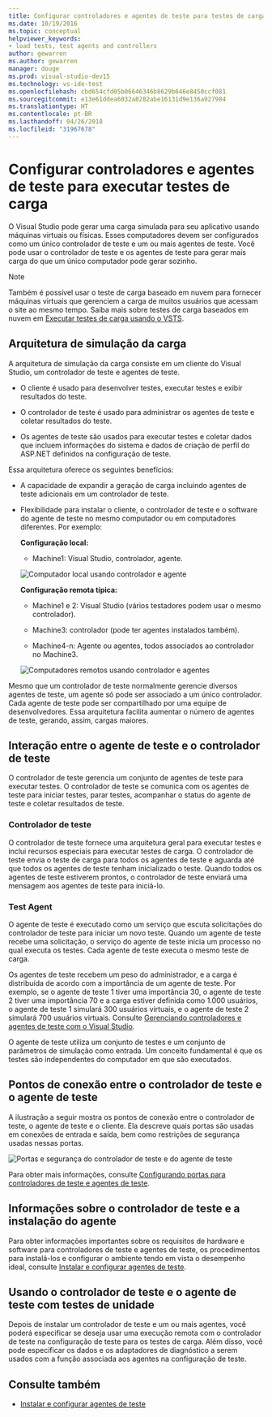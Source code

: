 ```yaml
---
title: Configurar controladores e agentes de teste para testes de carga no Visual Studio
ms.date: 10/19/2016
ms.topic: conceptual
helpviewer_keywords:
- load tests, test agents and controllers
author: gewarren
ms.author: gewarren
manager: douge
ms.prod: visual-studio-dev15
ms.technology: vs-ide-test
ms.openlocfilehash: cbd654cfd05b06646346b8629b646e8450ccf081
ms.sourcegitcommit: e13e61ddea6032a8282abe16131d9e136a927984
ms.translationtype: HT
ms.contentlocale: pt-BR
ms.lasthandoff: 04/26/2018
ms.locfileid: "31967678"
---
```

# <a name="configure-test-agents-and-test-controllers-for-running-load-tests"></a>Configurar controladores e agentes de teste para executar testes de carga

O Visual Studio pode gerar uma carga simulada para seu aplicativo usando máquinas virtuais ou físicas. Esses computadores devem ser configurados como um único controlador de teste e um ou mais agentes de teste. Você pode usar o controlador de teste e os agentes de teste para gerar mais carga do que um único computador pode gerar sozinho.

> [!NOTE]
> Também é possível usar o teste de carga baseado em nuvem para fornecer máquinas virtuais que gerenciem a carga de muitos usuários que acessam o site ao mesmo tempo. Saiba mais sobre testes de carga baseados em nuvem em [Executar testes de carga usando o VSTS](/vsts/load-test/get-started-simple-cloud-load-test).

## <a name="load-simulation-architecture"></a>Arquitetura de simulação da carga

A arquitetura de simulação da carga consiste em um cliente do Visual Studio, um controlador de teste e agentes de teste.

-   O cliente é usado para desenvolver testes, executar testes e exibir resultados do teste.

-   O controlador de teste é usado para administrar os agentes de teste e coletar resultados do teste.

-   Os agentes de teste são usados para executar testes e coletar dados que incluem informações do sistema e dados de criação de perfil do ASP.NET definidos na configuração de teste.

Essa arquitetura oferece os seguintes benefícios:

-   A capacidade de expandir a geração de carga incluindo agentes de teste adicionais em um controlador de teste.

-   Flexibilidade para instalar o cliente, o controlador de teste e o software do agente de teste no mesmo computador ou em computadores diferentes. Por exemplo:

     **Configuração local:**

    -   Machine1: Visual Studio, controlador, agente.

     ![Computador local usando controlador e agente](./media/load-test-configa.png)

     **Configuração remota típica:**

    -   Machine1 e 2: Visual Studio (vários testadores podem usar o mesmo controlador).

    -   Machine3: controlador (pode ter agentes instalados também).

    -   Machine4-n: Agente ou agentes, todos associados ao controlador no Machine3.

     ![Computadores remotos usando controlador e agentes](./media/load-test-configb.png)

Mesmo que um controlador de teste normalmente gerencie diversos agentes de teste, um agente só pode ser associado a um único controlador. Cada agente de teste pode ser compartilhado por uma equipe de desenvolvedores. Essa arquitetura facilita aumentar o número de agentes de teste, gerando, assim, cargas maiores.

## <a name="test-agent-and-test-controller-interaction"></a>Interação entre o agente de teste e o controlador de teste

O controlador de teste gerencia um conjunto de agentes de teste para executar testes. O controlador de teste se comunica com os agentes de teste para iniciar testes, parar testes, acompanhar o status do agente de teste e coletar resultados de teste.

### <a name="test-controller"></a>Controlador de teste

O controlador de teste fornece uma arquitetura geral para executar testes e inclui recursos especiais para executar testes de carga. O controlador de teste envia o teste de carga para todos os agentes de teste e aguarda até que todos os agentes de teste tenham inicializado o teste. Quando todos os agentes de teste estiverem prontos, o controlador de teste enviará uma mensagem aos agentes de teste para iniciá-lo.

### <a name="test-agent"></a>Test Agent

O agente de teste é executado como um serviço que escuta solicitações do controlador de teste para iniciar um novo teste. Quando um agente de teste recebe uma solicitação, o serviço do agente de teste inicia um processo no qual executa os testes. Cada agente de teste executa o mesmo teste de carga.

 Os agentes de teste recebem um peso do administrador, e a carga é distribuída de acordo com a importância de um agente de teste. Por exemplo, se o agente de teste 1 tiver uma importância 30, o agente de teste 2 tiver uma importância 70 e a carga estiver definida como 1.000 usuários, o agente de teste 1 simulará 300 usuários virtuais, e o agente de teste 2 simulará 700 usuários virtuais. Consulte [Gerenciando controladores e agentes de teste com o Visual Studio](../test/manage-test-controllers-and-test-agents.md).

 O agente de teste utiliza um conjunto de testes e um conjunto de parâmetros de simulação como entrada. Um conceito fundamental é que os testes são independentes do computador em que são executados.

## <a name="test-controller-and-test-agent-connection-points"></a>Pontos de conexão entre o controlador de teste e o agente de teste

A ilustração a seguir mostra os pontos de conexão entre o controlador de teste, o agente de teste e o cliente. Ela descreve quais portas são usadas em conexões de entrada e saída, bem como restrições de segurança usadas nessas portas.

 ![Portas e segurança do controlador de teste e do agente de teste](./media/test-controller-agent-firewall.png)

 Para obter mais informações, consulte [Configurando portas para controladores de teste e agentes de teste](../test/configure-ports-for-test-controllers-and-test-agents.md).

## <a name="test-controller-and-agent-installation-information"></a>Informações sobre o controlador de teste e a instalação do agente

Para obter informações importantes sobre os requisitos de hardware e software para controladores de teste e agentes de teste, os procedimentos para instalá-los e configurar o ambiente tendo em vista o desempenho ideal, consulte [Instalar e configurar agentes de teste](../test/lab-management/install-configure-test-agents.md).

## <a name="using-the-test-controller-and-test-agent-with-unit-tests"></a>Usando o controlador de teste e o agente de teste com testes de unidade

Depois de instalar um controlador de teste e um ou mais agentes, você poderá especificar se deseja usar uma execução remota com o controlador de teste na configuração de teste para os testes de carga. Além disso, você pode especificar os dados e os adaptadores de diagnóstico a serem usados com a função associada aos agentes na configuração de teste.

## <a name="see-also"></a>Consulte também

- [Instalar e configurar agentes de teste](../test/lab-management/install-configure-test-agents.md)